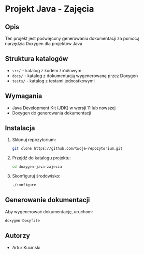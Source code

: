 # Projekt Java - Zajęcia

## Opis

Ten projekt jest poświęcony generowaniu dokumentacji za pomocą narzędzia Doxygen dla projektów Java.

## Struktura katalogów

- `src/` - katalog z kodem źródłowym
- `docs/` - katalog z dokumentacją wygenerowaną przez Doxygen
- `tests/` - katalog z testami jednostkowymi

## Wymagania

- Java Development Kit (JDK) w wersji 11 lub nowszej
- Doxygen do generowania dokumentacji

## Instalacja

1. Sklonuj repozytorium:
   ```bash
   git clone https://github.com/twoje-repozytorium.git
   ```
2. Przejdź do katalogu projektu:
   ```bash
   cd doxygen-java-zajecia
   ```
3. Skonfiguruj środowisko:
   ```bash
   ./configure
   ```

## Generowanie dokumentacji

Aby wygenerować dokumentację, uruchom:

```bash
doxygen Doxyfile
```

## Autorzy

- Artur Kucinski

